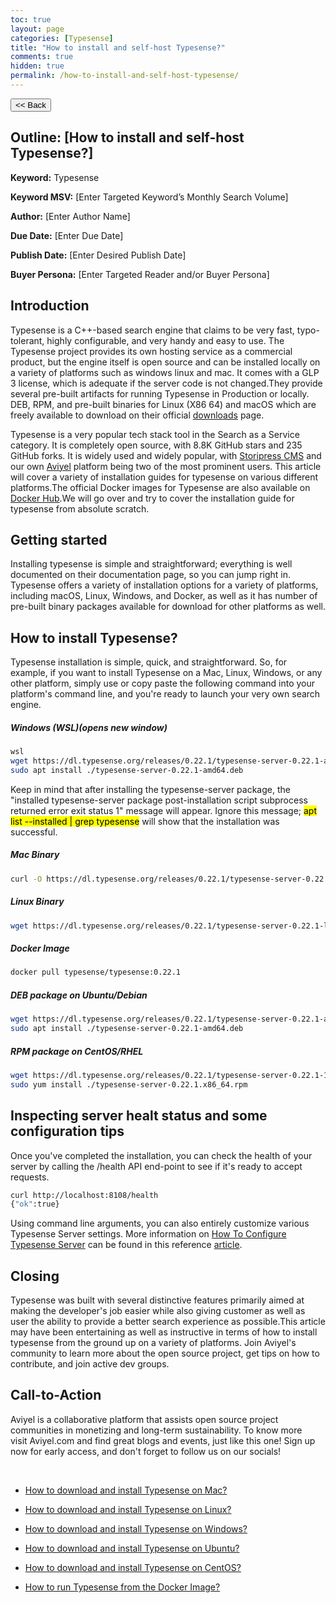 ```yaml
---
toc: true
layout: page
categories: [Typesense]
title: "How to install and self-host Typesense?"
comments: true
hidden: true
permalink: /how-to-install-and-self-host-typesense/
---
```


<button class="back-button" onclick="window.history.back()"><< Back</button>

## Outline: [How to install and self-host Typesense?]

**Keyword:** Typesense

**Keyword MSV:** [Enter Targeted Keyword’s Monthly Search Volume]

**Author:** [Enter Author Name]

**Due Date:** [Enter Due Date]

**Publish Date:** [Enter Desired Publish Date]

**Buyer Persona:** [Enter Targeted Reader and/or Buyer Persona]

<!-- <br> -->

## Introduction

Typesense is a C++-based search engine that claims to be very fast, typo-tolerant, highly configurable, and very handy and easy to use. The Typesense project provides its own hosting service as a commercial product, but the engine itself is open source and can be installed locally on a variety of platforms such as windows linux and mac. It comes with a GLP 3 license, which is adequate if the server code is not changed.They provide several pre-built artifacts for running Typesense in Production or locally. DEB, RPM, and pre-built binaries for Linux (X86 64) and macOS which are freely available to download on their official [downloads](https://typesense.org/downloads/) page.

Typesense is a very popular tech stack tool in the Search as a Service category. It is completely open source, with 8.8K GitHub stars and 235 GitHub forks. It is widely used and widely popular, with [Storipress CMS](https://storipress.com/) and our own [Aviyel](https://aviyel.com/) platform being two of the most prominent users. This article will cover a variety of installation guides for typesense on various different platforms.The official Docker images for Typesense are also available on [Docker Hub](https://hub.docker.com/r/typesense/typesense).We will go over and try to cover the installation guide for typesense from absolute scratch.

## Getting started

Installing typesense is simple and straightforward; everything is well documented on their documentation page, so you can jump right in. Typesense offers a variety of installation options for a variety of platforms, including macOS, Linux, Windows, and Docker, as well as it has number of pre-built binary packages available for download for other platforms as well.

## How to install Typesense?

Typesense installation is simple, quick, and straightforward. So, for example, if you want to install Typesense on a Mac, Linux, Windows, or any other platform, simply use or copy paste the following command into your platform's command line, and you're ready to launch your very own search engine.

##### Windows (WSL)(opens new window)

```bash
wsl
wget https://dl.typesense.org/releases/0.22.1/typesense-server-0.22.1-amd64.deb
sudo apt install ./typesense-server-0.22.1-amd64.deb
```

Keep in mind that after installing the typesense-server package, the "installed typesense-server package post-installation script subprocess returned error exit status 1" message will appear. Ignore this message; <mark>apt list --installed | grep typesense</mark> will show that the installation was successful.

##### Mac Binary

```bash
curl -O https://dl.typesense.org/releases/0.22.1/typesense-server-0.22.1-darwin-amd64.tar.gz
```

##### Linux Binary

```bash
wget https://dl.typesense.org/releases/0.22.1/typesense-server-0.22.1-linux-amd64.tar.gz
```

##### Docker Image

```bash
docker pull typesense/typesense:0.22.1
```

##### DEB package on Ubuntu/Debian

```bash
wget https://dl.typesense.org/releases/0.22.1/typesense-server-0.22.1-amd64.deb
sudo apt install ./typesense-server-0.22.1-amd64.deb
```

##### RPM package on CentOS/RHEL

```bash
wget https://dl.typesense.org/releases/0.22.1/typesense-server-0.22.1-1.x86_64.rpm
sudo yum install ./typesense-server-0.22.1.x86_64.rpm
```

## Inspecting server healt status and some configuration tips

Once you've completed the installation, you can check the health of your server by calling the /health API end-point to see if it's ready to accept requests.

```bash
curl http://localhost:8108/health
{"ok":true}
```

Using command line arguments, you can also entirely customize various Typesense Server settings. More information on [How To Configure Typesense Server](https://aviyeldevrel.github.io/Aviyel-Blogs-Review/how-to-configure-typesense-server/) can be found in this reference [article](https://aviyeldevrel.github.io/Aviyel-Blogs-Review/how-to-configure-typesense-server/).

## Closing

Typesense was built with several distinctive features primarily aimed at making the developer's job easier while also giving customer as well as user the ability to provide a better search experience as possible.This article may have been entertaining as well as instructive in terms of how to install typesense from the ground up on a variety of platforms. Join Aviyel's community to learn more about the open source project, get tips on how to contribute, and join active dev groups.

## Call-to-Action

Aviyel is a collaborative platform that assists open source project communities in monetizing and long-term sustainability. To know more visit Aviyel.com and find great blogs and events, just like this one! Sign up now for early access, and don't forget to follow us on our socials!

<br>

<ul>
<li><p><a href="https://aviyeldevrel.github.io/Aviyel-Blogs-Review/download-and-install-typesense-Mac/">How to download and install Typesense on Mac?</a><p>
<li><p><a href="https://aviyeldevrel.github.io/Aviyel-Blogs-Review/download-and-install-typesense-linux/">How to download and install Typesense on Linux?</a><p>
<li><p><a href="https://aviyeldevrel.github.io/Aviyel-Blogs-Review/download-and-install-typesense-windows/">How to download and install Typesense on Windows?</a><p>
<li><p><a href="https://aviyeldevrel.github.io/Aviyel-Blogs-Review/download-and-install-typesense-ubuntu/">How to download and install Typesense on Ubuntu?</a><p>
<li><p><a href="https://aviyeldevrel.github.io/Aviyel-Blogs-Review/download-and-install-typesense-centos/">How to download and install Typesense on CentOS?</a><p>
<li><p><a href="https://aviyeldevrel.github.io/Aviyel-Blogs-Review/how-to-run-typesense-docker-image/">How to run Typesense from the Docker Image?</a></p>
